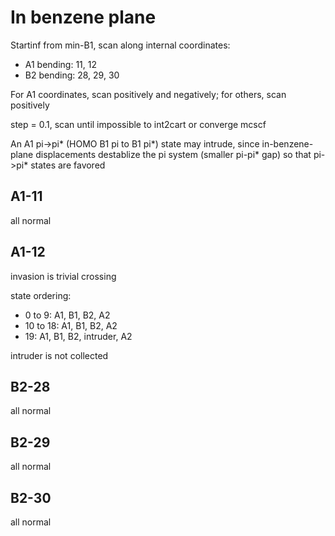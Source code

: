 # In benzene plane
Startinf from min-B1, scan along internal coordinates:
* A1 bending: 11, 12
* B2 bending: 28, 29, 30

For A1 coordinates, scan positively and negatively; for others, scan positively

step = 0.1, scan until impossible to int2cart or converge mcscf

An A1 pi->pi* (HOMO B1 pi to B1 pi*) state may intrude, since in-benzene-plane displacements destablize the pi system (smaller pi-pi* gap) so that pi->pi* states are favored

## A1-11
all normal

## A1-12
invasion is trivial crossing

state ordering:
* 0 to 9: A1, B1, B2, A2
* 10 to 18: A1, B1, B2, A2
* 19: A1, B1, B2, intruder, A2

intruder is not collected

## B2-28
all normal

## B2-29
all normal

## B2-30
all normal
